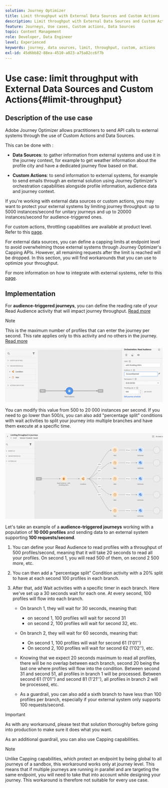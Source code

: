 ```yaml
---
solution: Journey Optimizer
title: Limit throughput with External Data Sources and Custom Actions
description: Limit throughput with External Data Sources and Custom Actions
feature: Journeys, Use cases, Custom actions, Data Sources
topic: Content Management
role: Developer, Data Engineer
level: Experienced
keywords: journey, data sources, limit, throughput, custom, actions
exl-id: 45d6bb82-88ea-4510-a023-a75a82cc6f7b
---
```

# Use case: limit throughput with External Data Sources and Custom Actions{#limit-throughput}

## Description of the use case

Adobe Journey Optimizer allows practitioners to send API calls to external systems through the use of Custom Actions and Data Sources.

This can be done with :

* **Data Sources**: to gather information from external systems and use it in the journey context, for example to get weather information about the profile city and have a dedicated journey flow based on that.

* **Custom Actions**: to send information to external systems, for example to send emails through an external solution using Journey Optimizer's orchestration capabilities alongside profile information, audience data and journey context.

If you're working with external data sources or custom actions, you may want to protect your external systems by limiting journey throughput: up to 5000 instances/second for unitary journeys and up to 20000 instances/second for audience-triggered ones. 

For custom actions, throttling capabilities are available at product level. Refer to this [page](../configuration/external-systems.md#capping).

For external data sources, you can define a capping limits at endpoint level to avoid overwhelming those external systems through Journey Optimizer's Capping APIs. However, all remaining requests after the limit is reached will be dropped. In this section, you will find workarounds that you can use to optimize your throughput. 

For more information on how to integrate with external systems, refer to this [page](../configuration/external-systems.md).

## Implementation

For **audience-triggered journeys**, you can define the reading rate of your Read Audience activity that will impact journey throughput. [Read more](../building-journeys/read-audience.md)

>[!NOTE]
>
> This is the maximum number of profiles that can enter the journey per second. This rate applies only to this activity and no others in the journey. [Read more](../building-journeys/read-audience.md)


![](assets/limit-throughput-1.png)

You can modify this value from 500 to 20 000 instances per second. If you need to go lower than 500/s, you can also add "percentage split" conditions with wait activities to split your journey into multiple branches and have them execute at a specific time.

![](assets/limit-throughput-2.png)

Let's take an example of a **audience-triggered journeys** working with a population of **10 000 profiles** and sending data to an external system supporting **100 requests/second**.

1. You can define your Read Audience to read profiles with a throughput of 500 profiles/second, meaning that it will take 20 seconds to read all your profiles. On second 1, you will read 500 of them, on second 2 500 more, etc. 

1. You can then add a "percentage split" Condition activity with a 20% split to have at each second 100 profiles in each branch.

1. After that, add Wait activities with a specific timer in each branch. Here we've set up a 30 seconds wait for each one. At every second, 100 profiles will flow into each branch.

    * On branch 1, they will wait for 30 seconds, meaning that:
         * on second 1, 100 profiles will wait for second 31
         * on second 2, 100 profiles will wait for second 32, etc.

    * On branch 2, they will wait for 60 seconds, meaning that:
         * On second 1, 100 profiles will wait for second 61 (1'01'')
         * On second 2, 100 profiles will wait for second 62 (1'02''), etc.

    * Knowing that we expect 20 seconds maximum to read all profiles, there will be no overlap between each branch, second 20 being the last one where profiles will flow into the condition. Between second 31 and second 51, all profiles in branch 1 will be processed. Between second 61 (1'01'') and second 81 (1'21''), all profiles in branch 2 will be processed, etc.

    * As a guardrail, you can also add a sixth branch to have less than 100 profiles per branch, especially if your external system only supports 100 requests/second. 

>[!IMPORTANT]
>
>As with any workaround, please test that solution thoroughly before going into production to make sure it does what you want.

As an additional guardrail, you can also use Capping capabilities.

>[!NOTE]
>
>Unlike Capping capabilities, which protect an endpoint by being global to all journeys of a sandbox, this workaround works only at journey level. This means that if multiple journeys are running in parallel and are targeting the same endpoint, you will need to take that into account while designing your journey. This workaround is therefore not suitable for every use case.
